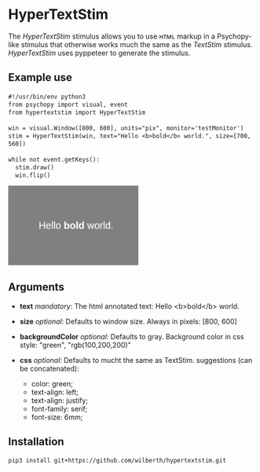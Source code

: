 # HyperTextStim
The _HyperTextStim_ stimulus allows you to use ʜᴛᴍʟ markup in a Psychopy-like stimulus that otherwise
works much the same as the <i>TextStim</i> stimulus. _HyperTextStim_ uses pyppeteer to generate the stimulus.

## Example use
```
#!/usr/bin/env python3
from psychopy import visual, event
from hypertextstim import HyperTextStim

win = visual.Window([800, 600], units="pix", monitor='testMonitor')
stim = HyperTextStim(win, text="Hello <b>bold</b> world.", size=[700, 560])

while not event.getKeys():
  stim.draw()
  win.flip()
```

![HyperTextStim](hypertextstim.png)

## Arguments
-	__text__
	_mandatory_: The html annotated text: Hello &lt;b&gt;bold&lt;/b&gt; world.</dd>

- __size__
	_optional_: Defaults to window size. Always in pixels: [800, 600]

- __backgroundColor__
	_optional_: Defaults to gray. Background color in css style: "green", "rgb(100,200,200)"

- __css__
	_optional_: Defaults to mucht the same as TextStim. suggestions (can be concatenated):
	- color: green;
	- text-align: left;
	-	text-align: justify;
	-	font-family: serif;
	-	font-size: 6mm;

## Installation
```
pip3 install git+https://github.com/wilberth/hypertextstim.git
```
